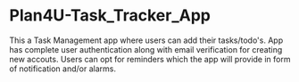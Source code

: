 # Plan4U-Task_Tracker_App
This a Task Management app where users can add their tasks/todo's. App has complete user authentication along with email verification for creating new accouts.
Users can opt for reminders which the app will provide in form of notification and/or alarms.
